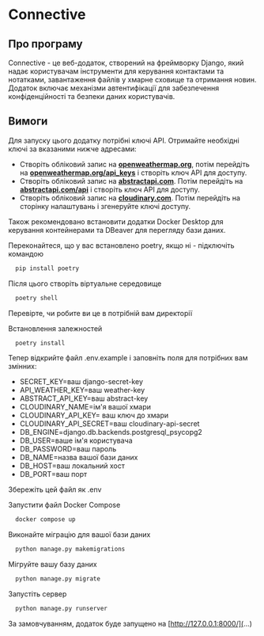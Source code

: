 # Connective

## Про програму
Connective - це веб-додаток, створений на фреймворку Django, який надає користувачам інструменти для керування контактами та нотатками, завантаження файлів у хмарне сховище та отримання новин. Додаток включає механізми автентифікації для забезпечення конфіденційності та безпеки даних користувачів.

## Вимоги
Для запуску цього додатку потрібні ключі API. Отримайте необхідні ключі за вказаними нижче адресами:
* Створіть обліковий запис на **[openweathermap.org](https://openweathermap.org)**, потім перейдіть на **[openweathermap.org/api_keys](https://home.openweathermap.org/api_keys)** і створіть ключ API для доступу.
* Створіть обліковий запис на **[abstractapi.com](https://www.abstractapi.com)**. Потім перейдіть на **[abstractapi.com/api](https://app.abstractapi.com/api/ip-geolocation/tester)** і створіть ключ API для доступу.
* Створіть обліковий запис на **[cloudinary.com](https://cloudinary.com)**. Потім перейдіть на сторінку налаштувань і згенеруйте ключі доступу.

Також рекомендовано встановити додатки Docker Desktop для керування контейнерами та DBeaver для перегляду бази даних.

Переконайтеся, що у вас встановлено poetry, якщо ні - підключіть командою 
```bash
  pip install poetry
```
Після цього створіть віртуальне середовище
```bash
  poetry shell
```
Перевірте, чи робите ви це в потрібній вам директорії

Встановлення залежностей
```bash
  poetry install
```

Тепер відкрийте файл .env.example і заповніть поля для потрібних вам змінних:
* SECRET_KEY=ваш django-secret-key
* API_WEATHER_KEY=ваш weather-key
* ABSTRACT_API_KEY=ваш abstract-key
* CLOUDINARY_NAME=ім'я вашої хмари
* CLOUDINARY_API_KEY= ваш ключ до хмари
* CLOUDINARY_API_SECRET=ваш cloudinary-api-secret
* DB_ENGINE=django.db.backends.postgresql_psycopg2
* DB_USER=ваше ім'я користувача
* DB_PASSWORD=ваш пароль
* DB_NAME=назва вашої бази даних
* DB_HOST=ваш локальний хост
* DB_PORT=ваш порт

Збережіть цей файл як .env

Запустити файл Docker Compose
```bash
  docker compose up
```

Виконайте міграцію для вашої бази даних
```bash 
  python manage.py makemigrations
```

Мігруйте вашу базу даних
```bash 
  python manage.py migrate
```

Запустіть сервер
```bash
  python manage.py runserver
```

За замовчуванням, додаток буде запущено на [http://127.0.0.1:8000/](...)